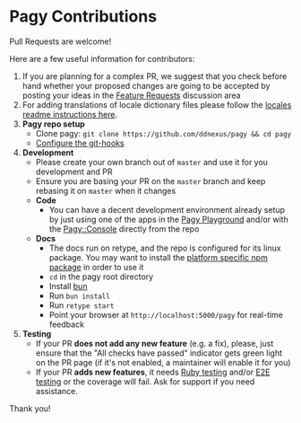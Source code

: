 # Pagy Contributions

Pull Requests are welcome!

Here are a few useful information for contributors:

1. If you are planning for a complex PR, we suggest that you check before hand whether your
   proposed changes are going to be accepted by posting your ideas in
   the [Feature Requests](https://github.com/ddnexus/pagy/discussions/categories/feature-requests) discussion area
2. For adding translations of locale dictionary files please follow
   the [locales  readme instructions here](https://github.com/ddnexus/pagy/blob/master/gem/locales/README.md).
3. **Pagy repo setup**
    - Clone pagy: `git clone https://github.com/ddnexus/pagy && cd pagy`
    - [Configure the git-hooks](https://github.com/ddnexus/pagy/tree/master/scripts/hooks)
4. **Development**
    - Please create your own branch out of `master` and use it for you development and PR
    - Ensure you are basing your PR on the `master` branch and keep rebasing it on `master` when it changes
    - **Code**
       - You can have a decent development environment already setup by just using one of the apps in
      the [Pagy Playground](https://ddnexus.github.io/pagy/playground) and/or
      with the [Pagy::Console](https://ddnexus.github.io/pagy/docs/api/console/) directly from the repo
    - **Docs**
      - The docs run on retype, and the repo is configured for its linux package. You may want to install the [platform specific npm package](https://retype.com/guides/getting-started/#platform-specific) in order to use it
      - `cd` in the pagy root directory
      - Install [bun](https://bun.sh/docs/installation)
      - Run `bun install`
      - Run `retype start`
      - Point your browser at `http://localhost:5000/pagy` for real-time feedback
5. **Testing**
    - If your PR **does not add any new feature** (e.g. a fix), please, just ensure that the "All checks have passed" indicator gets
      green light on the PR page (if it's not enabled, a maintainer will enable it for you)
    - If your PR **adds new features**, it needs [Ruby testing](https://github.com/ddnexus/pagy/tree/master/test) and/or
      [E2E testing](https://github.com/ddnexus/pagy/tree/master/e2e) or the coverage will fail. Ask for support if you need
      assistance.

Thank you!
